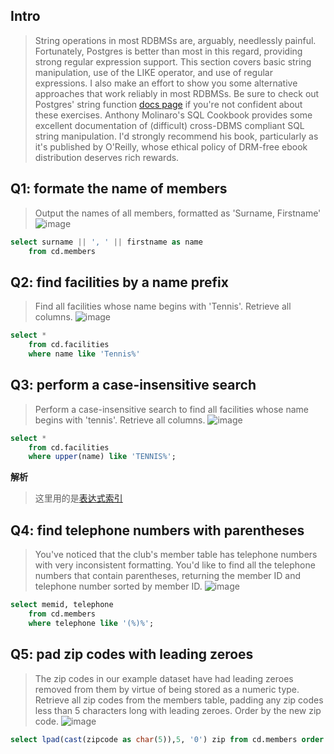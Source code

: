 ## Intro
> String operations in most RDBMSs are, arguably, needlessly painful. Fortunately, Postgres is better than most in this regard, providing strong regular expression support. This section covers basic string manipulation, use of the LIKE operator, and use of regular expressions. I also make an effort to show you some alternative approaches that work reliably in most RDBMSs. Be sure to check out Postgres' string function [docs page](http://www.postgresql.org/docs/current/static/functions-matching.html) if you're not confident about these exercises.
Anthony Molinaro's SQL Cookbook provides some excellent documentation of (difficult) cross-DBMS compliant SQL string manipulation. I'd strongly recommend his book, particularly as it's published by O'Reilly, whose ethical policy of DRM-free ebook distribution deserves rich rewards.

## Q1: formate the name of members

> Output the names of all members, formatted as 'Surname, Firstname' 
![image](https://user-images.githubusercontent.com/19871320/59477482-ec6ff480-8e87-11e9-9b0e-504a1587f664.png)

```sql
select surname || ', ' || firstname as name
	from cd.members
```

## Q2: find facilities by a name prefix

> Find all facilities whose name begins with 'Tennis'. Retrieve all columns. 
![image](https://user-images.githubusercontent.com/19871320/59477557-3fe24280-8e88-11e9-8097-9e9f0d96a592.png)

```sql
select *
	from cd.facilities
	where name like 'Tennis%'
```

## Q3: perform a case-insensitive search

> Perform a case-insensitive search to find all facilities whose name begins with 'tennis'. Retrieve all columns.
![image](https://user-images.githubusercontent.com/19871320/59477653-b8e19a00-8e88-11e9-811a-9d4c872cbe88.png)

```sql
select *
	from cd.facilities
	where upper(name) like 'TENNIS%';
```
**解析**
> 这里用的是[表达式索引](http://www.postgres.cn/docs/9.5/indexes-expressional.html)

## Q4: find telephone numbers with parentheses

> You've noticed that the club's member table has telephone numbers with very inconsistent formatting. You'd like to find all the telephone numbers that contain parentheses, returning the member ID and telephone number sorted by member ID.
![image](https://user-images.githubusercontent.com/19871320/59478282-5b028180-8e8b-11e9-99a6-d438c37228e2.png)

```sql
select memid, telephone
	from cd.members
	where telephone like '(%)%';
```
## Q5: pad zip codes with leading zeroes

> The zip codes in our example dataset have had leading zeroes removed from them by virtue of being stored as a numeric type. Retrieve all zip codes from the members table, padding any zip codes less than 5 characters long with leading zeroes. Order by the new zip code. 
![image](https://user-images.githubusercontent.com/19871320/59484897-41226800-8ea6-11e9-869c-47f77a1bbe1a.png)

```sql
select lpad(cast(zipcode as char(5)),5, '0') zip from cd.members order by zip  
```
